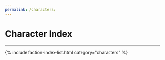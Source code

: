```yaml
---
permalink: /characters/
---
```


# Character Index
---

{% include faction-index-list.html category="characters" %}